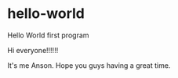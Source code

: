 # hello-world
Hello World first program


Hi everyone!!!!!!

It's me Anson. Hope you guys having a great time.
